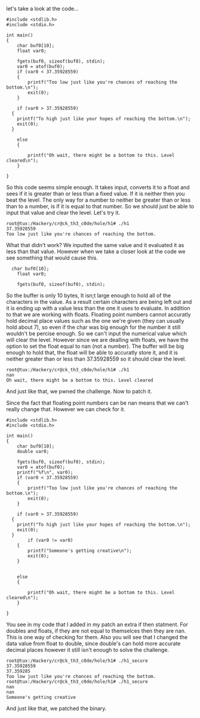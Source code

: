 let's take a look at the code...

```
#include <stdlib.h>
#include <stdio.h>

int main()
{
	char buf0[10];
	float var0;
		
	fgets(buf0, sizeof(buf0), stdin);
	var0 = atof(buf0);
	if (var0 < 37.35928559)
	{
		printf("Too low just like you're chances of reaching the bottom.\n");
		exit(0);
	}

	if (var0 > 37.35928559)
  {
    printf("To high just like your hopes of reaching the bottom.\n");
    exit(0);
  }

	else 
	{

		printf("Oh wait, there might be a bottom to this. Level cleared\n");
	}

}

```

So this code seems simple enough. It takes input, converts it to a float and sees if it is greater than or less than a fixed value. If 
it is neither then you beat the level. The only way for a number to neither be greater than or less than to a number, is if it is equal to that number.
So we should just be able to input that value and clear the level. Let's try it.

```
root@tux:/Hackery/cr@ck_th3_c0de/hole/h1# ./h1
37.35928559
Too low just like you're chances of reaching the bottom.
```
What that didn't work? We inputted the same value and it evaluated it as less than that value. However when we take a closer look at the code we see something that would cause this.

```
  char buf0[10];
	float var0;
		
	fgets(buf0, sizeof(buf0), stdin);
```

So the buffer is only 10 bytes, It isn;t large enough to hold all of the characters in the value. As a result certain characters are being left out
and it is ending up with a value less than the one it uses to evaluate. In addition to that we are working with floats. Floating point numbers cannot accuratly hold 
decimal place values such as the one we're given (they can usually hold about 7), so even if the char was big enough for the number it still wouldn't be percise enough. So we can't input the numerical value
which will clear the level. However since we are dealling with floats, we have the option to set the float equal to nan (not a number). The buffer will be big
enough to hold that, the float will be able to accuratly store it, and it is neither greater than or less than 37.35928559 so it should clear the level.

```
root@tux:/Hackery/cr@ck_th3_c0de/hole/h1# ./h1
nan
Oh wait, there might be a bottom to this. Level cleared
```

And just like that, we pwned the challenge. Now to patch it.

Since the fact that floating point numbers can be nan means that we can't really change that. However we can check for it.

```
#include <stdlib.h>
#include <stdio.h>

int main()
{
	char buf0[10];
	double var0;
		
	fgets(buf0, sizeof(buf0), stdin);
	var0 = atof(buf0);
	printf("%f\n", var0);
	if (var0 < 37.35928559)
	{
		printf("Too low just like you're chances of reaching the bottom.\n");
		exit(0);
	}

	if (var0 > 37.35928559)
  {
    printf("To high just like your hopes of reaching the bottom.\n");
    exit(0);
  }
		if (var0 != var0)
	{
		printf("Someone's getting creative\n");
		exit(0);
	}
	

	else 
	{

		printf("Oh wait, there might be a bottom to this. Level cleared\n");
	}

}
```

You see in my code that I added in my patch an extra if then statment. For doubles and floats, if they are not equal to themselces then they
are nan. This is one way of checking for them. Also you will see that I changed the data value from float to double, since double's can hold more accurate decimal places however it still isn't enough to solve the challenge.

```
root@tux:/Hackery/cr@ck_th3_c0de/hole/h1# ./h1_secure 
37.35928559
37.359285
Too low just like you're chances of reaching the bottom.
root@tux:/Hackery/cr@ck_th3_c0de/hole/h1# ./h1_secure 
nan
nan
Someone's getting creative
```

And just like that, we patched the binary.

